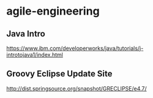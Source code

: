 # agile-engineering
## Java Intro
https://www.ibm.com/developerworks/java/tutorials/j-introtojava1/index.html

## Groovy Eclipse Update Site
http://dist.springsource.org/snapshot/GRECLIPSE/e4.7/ 



